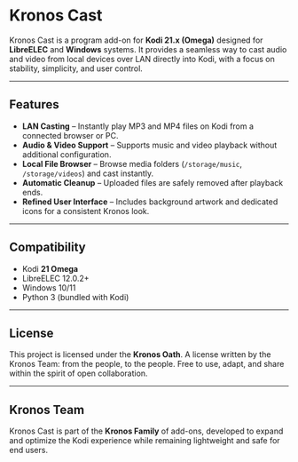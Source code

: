 # Kronos Cast

Kronos Cast is a program add-on for **Kodi 21.x (Omega)** designed for **LibreELEC** and **Windows** systems. 
It provides a seamless way to cast audio and video from local devices over LAN directly into Kodi, with a focus on stability, simplicity, and user control.

---

## Features
- **LAN Casting** – Instantly play MP3 and MP4 files on Kodi from a connected browser or PC. 
- **Audio & Video Support** – Supports music and video playback without additional configuration. 
- **Local File Browser** – Browse media folders (`/storage/music`, `/storage/videos`) and cast instantly. 
- **Automatic Cleanup** – Uploaded files are safely removed after playback ends. 
- **Refined User Interface** – Includes background artwork and dedicated icons for a consistent Kronos look.

---

## Compatibility
- Kodi **21 Omega** 
- LibreELEC 12.0.2+ 
- Windows 10/11 
- Python 3 (bundled with Kodi)

---

## License
This project is licensed under the **Kronos Oath**. 
A license written by the Kronos Team: from the people, to the people. 
Free to use, adapt, and share within the spirit of open collaboration.

---

## Kronos Team
Kronos Cast is part of the **Kronos Family** of add-ons, developed to expand and optimize the Kodi experience while remaining lightweight and safe for end users. 
